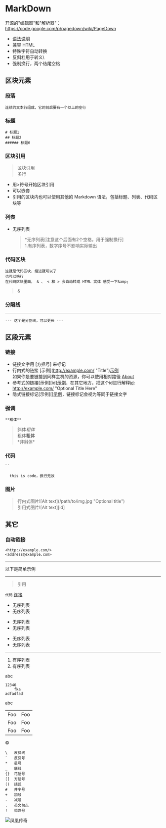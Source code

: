 # MarkDown

开源的"编辑器"和"解析器"：<https://code.google.com/p/pagedown/wiki/PageDown>

* [语法说明](http://wowubuntu.com/markdown/index.html)
* 兼容 HTML
* 特殊字符自动转换
* 反斜杠用于转义\
* 强制换行，两个结尾空格

## 区块元素

### 段落
	连续的文本行组成，它的前后要有一个以上的空行

### 标题
	# 标题1
	## 标题2
	###### 标题6

### 区块引用
>区块引用  
>多行  
  
* 用>符号开始区块引用
* 可以嵌套
* 引用的区块内也可以使用其他的 Markdown 语法，包括标题、列表、代码区块等

### 列表
* 无序列表
	
	>*无序列表[注意这个后面有2个空格，用于强制换行]  
	>1.有序列表，数字序号不影响实际输出

### 代码区块
	这就是代码区块，缩进就可以了
	也可以换行
	在代码区块里面， & 、 < 和 > 会自动转成 HTML 实体 感受一下&amp;
 > &amp;

### 分隔线
---
	--- 这个是分割线，可以更长 ---

## 区段元素
	
### 链接
* 链接文字用 [方括号] 来标记
* 行内式的链接 \[示例]\(http://example.com/ "Title")[示例](http://example.com/ "Title")  
  如果你是要链接到同样主机的资源，你可以使用相对路径 [About](/about/)
* 参考式的链接\[示例]\[id][示例][id]，在其它地方，把这个id进行解释[id]: http://example.com/  "Optional Title Here"
* 隐式链接标记\[示例]\[][示例][]，链接标记会视为等同于链接文字

### 强调
	**粗体**
>	斜体*粗体*  
>	粗体**粗体**  
>	\*非斜体*

### 代码
	``
`	this is code，换行无效	`

### 图片
>	行内式图片\!\[Alt text]\(/path/to/img.jpg "Optional title")  
>	引用式图片\!\[Alt text]\[id]

## 其它

### 自动链接
	<http://example.com/>
	<address@example.com>

---

以下是简单示例

---


> 引用

`代码`
[连接](http://www.163.com "网易")

- 无序列表
- 无序列表


*	无序列表
*	无序列表

+ 无序列表
+ 无序列表

----------

1. 有序列表
2. 有序列表

abc
	
	12346
		fka
	adfadfad

abc

<table>
	<tr>
	    <td>Foo</td><td>Foo</td>
	</tr>
	<tr>
	    <td>Foo</td><td>Foo</td>
	</tr>
	<tr>
	    <td>Foo</td><td>Foo</td>
	</tr>
</table>

&copy;

	\   反斜线
	`   反引号
	*   星号
	_   底线
	{}  花括号
	[]  方括号
	()  括弧
	#   井字号
	+   加号
	-   减号
	.   英文句点
	!   惊叹号

![凤凰传奇](http://b.hiphotos.baidu.com/ting/pic/item/71cf3bc79f3df8dc2a947ce2cc11728b4710281c.jpg)




[id]: http://example.com/  "Optional Title Here"
[示例]: http://example.com/  "Optional Title Here"